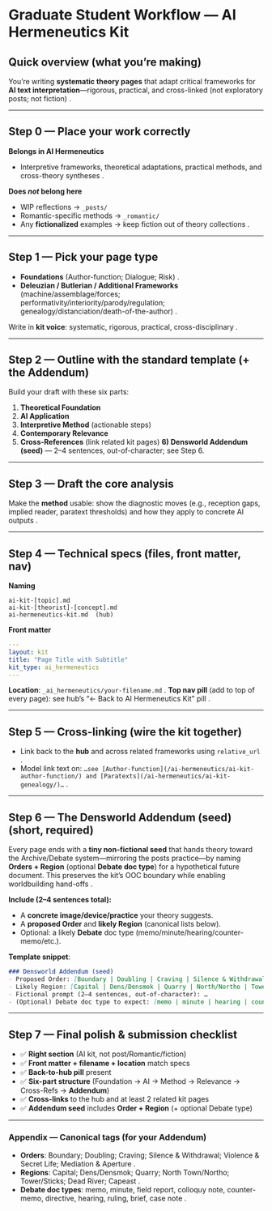 # Graduate Student Workflow — AI Hermeneutics Kit

## Quick overview (what you’re making)

You’re writing **systematic theory pages** that adapt critical frameworks for **AI text interpretation**—rigorous, practical, and cross-linked (not exploratory posts; not fiction)  .

---

## Step 0 — Place your work correctly

**Belongs in AI Hermeneutics**

* Interpretive frameworks, theoretical adaptations, practical methods, and cross-theory syntheses .

**Does *not* belong here**

* WIP reflections → `_posts/`
* Romantic-specific methods → `_romantic/`
* Any **fictionalized** examples → keep fiction out of theory collections .

---

## Step 1 — Pick your page type

* **Foundations** (Author-function; Dialogue; Risk) .
* **Deleuzian / Butlerian / Additional Frameworks** (machine/assemblage/forces; performativity/interiority/parody/regulation; genealogy/distanciation/death-of-the-author) .

Write in **kit voice**: systematic, rigorous, practical, cross-disciplinary .

---

## Step 2 — Outline with the standard template (+ the Addendum)

Build your draft with these six parts:

1. **Theoretical Foundation**
2. **AI Application**
3. **Interpretive Method** (actionable steps)
4. **Contemporary Relevance**
5. **Cross-References** (link related kit pages)&#x20;
   **6) Densworld Addendum (seed)** — 2–4 sentences, out-of-character; see Step 6.

---

## Step 3 — Draft the core analysis

Make the **method** usable: show the diagnostic moves (e.g., reception gaps, implied reader, paratext thresholds) and how they apply to concrete AI outputs .

---

## Step 4 — Technical specs (files, front matter, nav)

**Naming**

```
ai-kit-[topic].md
ai-kit-[theorist]-[concept].md
ai-hermeneutics-kit.md  (hub)
```



**Front matter**

```yaml
---
layout: kit
title: "Page Title with Subtitle"
kit_type: ai_hermeneutics
---
```



**Location**: `_ai_hermeneutics/your-filename.md` .
**Top nav pill** (add to top of every page): see hub’s “← Back to AI Hermeneutics Kit” pill .

---

## Step 5 — Cross-linking (wire the kit together)

* Link back to the **hub** and across related frameworks using `relative_url` .
* Model link text on:
  `…see [Author-function](/ai-hermeneutics/ai-kit-author-function/) and [Paratexts](/ai-hermeneutics/ai-kit-genealogy/)…`  .

---

## Step 6 — The **Densworld Addendum (seed)** (short, required)

Every page ends with a **tiny non-fictional seed** that hands theory toward the Archive/Debate system—mirroring the posts practice—by naming **Orders + Region** (optional **Debate doc type**) for a hypothetical future document. This preserves the kit’s OOC boundary while enabling worldbuilding hand-offs   .

**Include (2–4 sentences total):**

* A **concrete image/device/practice** your theory suggests.
* A **proposed Order** and **likely Region** (canonical lists below).
* Optional: a likely **Debate** doc type (memo/minute/hearing/counter-memo/etc.).

**Template snippet**:

```markdown
### Densworld Addendum (seed)
- Proposed Order: [Boundary | Doubling | Craving | Silence & Withdrawal | Violence & Secret Life | Mediation & Aperture]
- Likely Region: [Capital | Dens/Densmok | Quarry | North/Northo | Tower/Sticks | Dead River | Capeast]
- Fictional prompt (2–4 sentences, out-of-character): …
- (Optional) Debate doc type to expect: [memo | minute | hearing | counter-memo | directive | field report | ruling | brief | case note | colloquy note]
```

---

## Step 7 — Final polish & submission checklist

* ✅ **Right section** (AI kit, not post/Romantic/fiction)&#x20;
* ✅ **Front matter + filename + location** match specs &#x20;
* ✅ **Back-to-hub pill** present&#x20;
* ✅ **Six-part structure** (Foundation → AI → Method → Relevance → Cross-Refs → **Addendum**)&#x20;
* ✅ **Cross-links** to the hub and at least 2 related kit pages&#x20;
* ✅ **Addendum seed** includes **Order + Region** (+ optional Debate type) &#x20;

---

### Appendix — Canonical tags (for your Addendum)

* **Orders**: Boundary; Doubling; Craving; Silence & Withdrawal; Violence & Secret Life; Mediation & Aperture .
* **Regions**: Capital; Dens/Densmok; Quarry; North Town/Northo; Tower/Sticks; Dead River; Capeast .
* **Debate doc types**: memo, minute, field report, colloquy note, counter-memo, directive, hearing, ruling, brief, case note .
